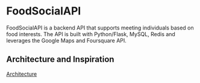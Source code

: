 # FoodSocialAPI
FoodSocialAPI is a backend API that supports meeting individuals based on food interests. The API is built with Python/Flask, MySQL, Redis and leverages the Google Maps and Foursquare API.

## Architecture and Inspiration
<a href='https://github.com/udacity/APIs/blob/master/Final%20Project/FinalProject.pdf'>Architecture</a>
